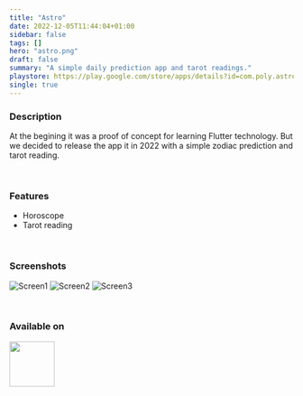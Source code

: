```yaml
---
title: "Astro"
date: 2022-12-05T11:44:04+01:00
sidebar: false
tags: []
hero: "astro.png"
draft: false
summary: "A simple daily prediction app and tarot readings."
playstore: https://play.google.com/store/apps/details?id=com.poly.astrology
single: true
---
```


### Description
At the begining it was a proof of concept for learning Flutter technology. 
But we decided to release the app it in 2022 with a simple zodiac prediction and tarot reading.

<br>

### Features
- Horoscope 
- Tarot reading

<br>

### Screenshots
![Screen1](/as0.png)
![Screen2](/as1.png)
![Screen3](/as2.png)

<br>

### Available on 

<a href="https://play.google.com/store/apps/details?id=com.poly.astrology" target="_blank" rel="noopener noreferrer"> <img height="80" src="/google-play-badge-nopad.png"/></a>
